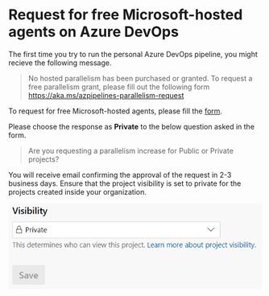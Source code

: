 # Request for free Microsoft-hosted agents on Azure DevOps

The first time you try to run the personal Azure DevOps pipeline, you might recieve
the following message.

> No hosted parallelism has been purchased or granted. To request a free parallelism
grant, please fill out the following form https://aka.ms/azpipelines-parallelism-request

To request for free Microsoft-hosted agents, please fill the [form](https://aka.ms/azpipelines-parallelism-request).

Please choose the response as **Private** to the below question asked in the form.

> Are you requesting a parallelism increase for Public or Private projects?

You will receive email confirming the approval of the request in 2-3 business days.
Ensure that the project visibility is set to private for the projects created inside
your organization.

![Private project settings](https://raw.githubusercontent.com/Biswajee/Azure-DevOps-Extensions-Workshop/master/demo-images/project-visibility.png)